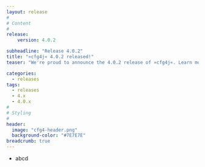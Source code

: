```yaml
---
layout: release
#
# Content
#
release:
    version: 4.0.2

subheadline: "Release 4.0.2"
title: "»cfg4j« 4.0.2 released!"
teaser: "We're proud to announce the 4.0.2 release of »cfg4j«. Learn more about new features in this article."

categories:
  - releases
tags:
  - releases
  - 4.x
  - 4.0.x
#
# Styling
#
header:
  image: "cfg4-header.png"
  background-color: "#7E7E7E"
breadcrumb: true
---
```


* abcd